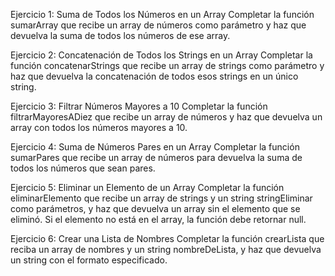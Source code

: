 Ejercicio 1: Suma de Todos los Números en un Array
Completar la función sumarArray que recibe un array de números como parámetro y haz que devuelva la suma de todos los números de ese array.

Ejercicio 2: Concatenación de Todos los Strings en un Array
Completar la función concatenarStrings que recibe un array de strings como parámetro y haz que devuelva la concatenación de todos esos strings en un único string.

Ejercicio 3: Filtrar Números Mayores a 10
Completar la función filtrarMayoresADiez que recibe un array de números y haz que devuelva un array con todos los números mayores a 10.

Ejercicio 4: Suma de Números Pares en un Array
Completar la función sumarPares que recibe un array de números para devuelva la suma de todos los números que sean pares.

Ejercicio 5: Eliminar un Elemento de un Array
Completar la función eliminarElemento que recibe un array de strings y un string stringEliminar como parámetros, y haz que devuelva un array sin el elemento que se eliminó. Si el elemento no está en el array, la función debe retornar null.

Ejercicio 6: Crear una Lista de Nombres
Completar la función crearLista que reciba un array de nombres y un string nombreDeLista, y haz que devuelva un string con el formato especificado.